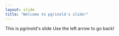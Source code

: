 ```yaml
---
layout: slide
title: "Welcome to pgrinold's slide!"
---
```

This is pgrinold's slide
Use the left arrow to go back!
